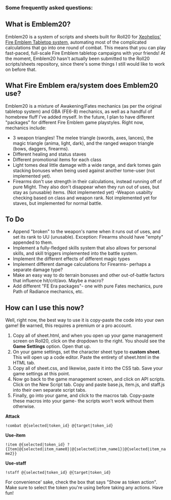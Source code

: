 ### Some frequently asked questions: ###

## What is Emblem20? ##

Emblem20 is a system of scripts and sheets built for Roll20 for [Xeohelios' Fire Emblem Tabletop system](https://reddit.com/user/xeohelios), automating most of the complicated calculations that go into one round of combat. This means that you can play fast-paced, full-scale Fire Emblem tabletop campaigns with your friends! At the moment, Emblem20 hasn't actually been submitted to the Roll20 scripts/sheets repository, since there's some things I still would like to work on before that.

## What Fire Emblem era/system does Emblem20 use? ##

Emblem20 is a mixture of Awakening/Fates mechanics (as per the original tabletop system) and GBA (FE6-8) mechanics, as well as a handful of homebrew fluff I've added myself. In the future, I plan to have different "packages" for different Fire Emblem game playstyles. Right now, mechanics include:
- 3 weapon triangles! The melee triangle (swords, axes, lances), the magic triangle (anima, light, dark), and the ranged weapon triangle (bows, daggers, firearms).
- Different healing and status staves
- Different promotional items for each class
- Light tomes deal little damage with a wide range, and dark tomes gain stacking bonuses when being used against another tome-user (not implemented yet).
- Firearms don't use strength in their calculations, instead running off of pure Might. They also don't disappear when they run out of uses, but stay as (unusable) items. (Not implemented yet)
-Weapon usabilty checking based on class and weapon rank. Not implemented yet for staves, but implemented for normal battle.

## To Do ##

- Append "broken" to the weapon's name when it runs out of uses, and set its rank to UU (unusable). Exception: Firearms should have "empty" appended to them.
- Implement a fully-fledged skills system that also allows for personal skills, and skill triggers implemented into the battle system.
- Implement the different effects of different magic types
- Implement different damage calculations for Firearms- perhaps a separate damage type?
- Make an easy way to do terrain bonuses and other out-of-battle factors that influence hit/crit/avo. Maybe a macro?
- Add different "FE Era packages"- one with pure Fates mechanics, pure Path of Radiance mechanics, etc.

## How can I use this now? ##

Well, right now, the best way to use it is copy-paste the code into your own game! Be warned, this requires a premium or a pro account.

1. Copy all of sheet.html, and when you open up your game management screen on Roll20, click on the dropdown to the right. You should see the **Game Settings** option. Open that up.
2. On your game settings, set the character sheet type to **custom sheet**. This will open up a code editor. Paste the entirety of sheet.html in the HTML tab.
3. Copy all of sheet.css, and likewise, paste it into the CSS tab. Save your game settings at this point.
4. Now go back to the game management screen, and click on API scripts. Click on the New Script tab. Copy and paste base.js, item.js, and staff.js into their own separate script tabs.
5. Finally, go into your game, and click to the macros tab. Copy-paste these macros into your game- the scripts won't work without them otherwise.

**Attack**

`!combat @{selected|token_id} @{target|token_id}`

**Use-item**

`!item @{selected|token_id} ?{Item|@{selected|item_name0}|@{selected|item_name1}|@{selected|item_name2}}`

**Use-staff**

`!staff @{selected|token_id} @{target|token_id}`

For convenience' sake, check the box that says "Show as token action". Make sure to select the token you're using before taking any actions.
Have fun!
